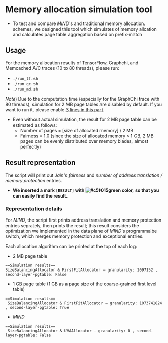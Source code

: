 # Memory allocation simulation tool
- To test and compare *MIND*'s and traditional memory allocation. schemes, we designed this tool which simulates of memory allcation and calculates page table aggregation based on prefix-match

## Usage
For the memory allocation results of TensorFlow, Graphchi, and Memcached A/C traces (10 to 80 threads), please run:
- `./run_tf.sh`
- `./run_gc.sh`
- `./run_md.sh`

*Note*) Due to the computation time (especially for the GraphChi trace with 80 threads), simulation for 2 MB page tables are disabled by default. If you want to run it, please enable [3 lines in this part](https://github.com/shsym/mind/blob/83a8ae4e2bf7a2d9299ef02f80ed4486f21a4b64/tools/memory_allocation/main.py#L103).

- Even without actual simulation, the result for 2 MB page table can be estimated as follows:
  - Number of pages = [size of allocated memory] / 2 MB
  - Fairness = 1.0 (since the size of allocated memory > 1 GB, 2 MB pages can be evenly distributed over memory blades, almost perfectly)

## Result representation
The script will print out *Jain's fairness* and *number of address translation / memory protection* entries.
- **We inserted a mark `[RESULT]` with ![#c5f015](https://via.placeholder.com/15/c5f015/000000?text=+)green color, so that you can easily find the result.**


### Representation details
For *MIND*, the script first prints address translation and memory protection entries seprately, then prints the result; this result considers the optimization we implemented in the data plane of *MIND*'s programmalbe switch, which merges memory protection and exceptional entries.

Each allocation algorithm can be printed at the top of each log:
- 2 MB page table
```
==Simulation results==
SizeBalancingAllocator & FirstFitAllocator — granularity: 2097152 , second-layer-pgtable: False
```
- 1 GB page table (1 GB as a page size of the coarse-grained first level table)
```
==Simulation results==
 SizeBalancingAllocator & FirstFitAllocator — granularity: 1073741824 , second-layer-pgtable: True
```
- *MIND*
```
==Simulation results==
 SizeBalancingAllocator & UVAAllocator — granularity: 0 , second-layer-pgtable: False
```
